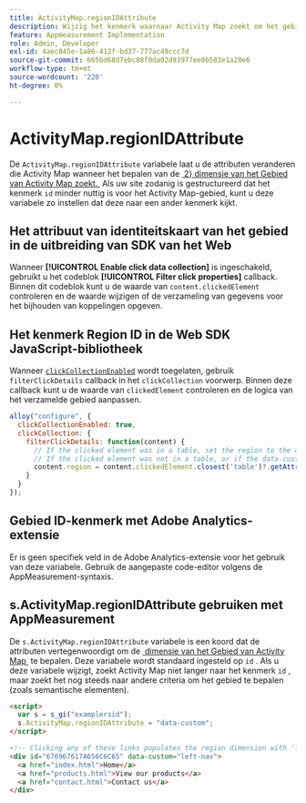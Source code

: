 ```yaml
---
title: ActivityMap.regionIDAttribute
description: Wijzig het kenmerk waarnaar Activity Map zoekt om het gebied te bepalen.
feature: Appmeasurement Implementation
role: Admin, Developer
exl-id: 4aec045e-1a86-412f-bd37-777ac49ccc7d
source-git-commit: 665bd68d7ebc08f0da02d93977ee0b583e1a28e6
workflow-type: tm+mt
source-wordcount: '220'
ht-degree: 0%

---
```


# ActivityMap.regionIDAttribute

De `ActivityMap.regionIDAttribute` variabele laat u de attributen veranderen die Activity Map wanneer het bepalen van de [&#x200B; 2&rbrace; dimensie van het Gebied van Activity Map zoekt. &#x200B;](/help/components/dimensions/activity-map-region.md) Als uw site zodanig is gestructureerd dat het kenmerk `id` minder nuttig is voor het Activity Map-gebied, kunt u deze variabele zo instellen dat deze naar een ander kenmerk kijkt.

## Het attribuut van identiteitskaart van het gebied in de uitbreiding van SDK van het Web

Wanneer **[!UICONTROL Enable click data collection]** is ingeschakeld, gebruikt u het codeblok **[!UICONTROL Filter click properties]** callback. Binnen dit codeblok kunt u de waarde van `content.clickedElement` controleren en de waarde wijzigen of de verzameling van gegevens voor het bijhouden van koppelingen opgeven.

## Het kenmerk Region ID in de Web SDK JavaScript-bibliotheek

Wanneer [`clickCollectionEnabled` &#x200B;](https://experienceleague.adobe.com/nl/docs/experience-platform/web-sdk/commands/configure/clickcollectionenabled) wordt toegelaten, gebruik `filterClickDetails` callback in het `clickCollection` voorwerp. Binnen deze callback kunt u de waarde van `clickedElement` controleren en de logica van het verzamelde gebied aanpassen.

```js
alloy("configure", {
  clickCollectionEnabled: true,
  clickCollection: {
    filterClickDetails: function(content) {
      // If the clicked element was in a table, set the region to the contents of the data-custom attribute
      // If the clicked element was not in a table, or if the data-custom attribute doesn't exist, leave region as-is
      content.region = content.clickedElement.closest('table')?.getAttribute('data-custom') || content.region;
    }
  }
});
```

## Gebied ID-kenmerk met Adobe Analytics-extensie

Er is geen specifiek veld in de Adobe Analytics-extensie voor het gebruik van deze variabele. Gebruik de aangepaste code-editor volgens de AppMeasurement-syntaxis.

## s.ActivityMap.regionIDAttribute gebruiken met AppMeasurement

De `s.ActivityMap.regionIDAttribute` variabele is een koord dat de attributen vertegenwoordigt om de [&#x200B; dimensie van het Gebied van Activity Map &#x200B;](/help/components/dimensions/activity-map-region.md) te bepalen. Deze variabele wordt standaard ingesteld op `id` . Als u deze variabele wijzigt, zoekt Activity Map niet langer naar het kenmerk `id` , maar zoekt het nog steeds naar andere criteria om het gebied te bepalen (zoals semantische elementen).

```html
<script>
  var s = s_gi("examplersid");
  s.ActivityMap.regionIDAttribute = "data-custom";
</script>

<!-- Clicking any of these links populates the region dimension with 'left-nav' -->
<div id="676967617A656C6C65" data-custom="left-nav">
  <a href="index.html">Home</a>
  <a href="products.html">View our products</a>
  <a href="contact.html">Contact us</a>
</div>
```
